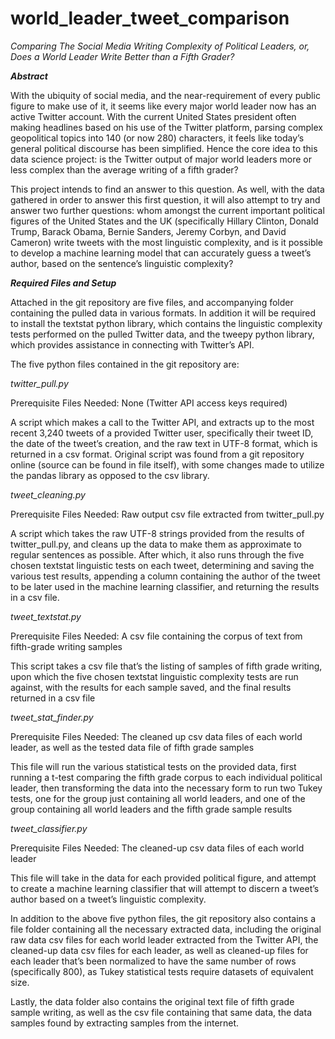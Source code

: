 # world_leader_tweet_comparison
*Comparing The Social Media Writing Complexity of Political Leaders, or, Does a World Leader Write Better than a Fifth Grader?*

***Abstract***

With the ubiquity of social media, and the near-requirement of every public figure to make use of it, it seems like every major world leader now has an active Twitter account. With the current United States president often making headlines based on his use of the Twitter platform, parsing complex geopolitical topics into 140 (or now 280) characters, it feels like today’s general political discourse has been simplified. Hence the core idea to this data science project: is the Twitter output of major world leaders more or less complex than the average writing of a fifth grader?

This project intends to find an answer to this question. As well, with the data gathered in order to answer this first question, it will also attempt to try and answer two further questions: whom amongst the current important political figures of the United States and the UK (specifically Hillary Clinton, Donald Trump, Barack Obama, Bernie Sanders, Jeremy Corbyn, and David Cameron)  write tweets with the most linguistic complexity, and is it possible to develop a machine learning model that can accurately guess a tweet’s author, based on the sentence’s linguistic complexity?


***Required Files and Setup***

Attached in the git repository are five files, and accompanying folder containing the pulled data in various formats. In addition it will be required to install the textstat python library, which contains the linguistic complexity tests performed on the pulled Twitter data, and the tweepy python library, which provides assistance in connecting with Twitter’s API. 

The five python files contained in the git repository are:

*twitter_pull.py*

Prerequisite Files Needed: None (Twitter API access keys required)

A script which makes a call to the Twitter API, and extracts up to the most recent 3,240 tweets of a provided Twitter user, specifically their tweet ID, the date of the tweet’s creation, and the raw text in UTF-8 format, which is returned in a csv format. Original script was found from a git repository online (source can be found in file itself), with some changes made to utilize the pandas library as opposed to the csv library. 

*tweet_cleaning.py*

Prerequisite Files Needed: Raw output csv file extracted from twitter_pull.py

A script which takes the raw UTF-8 strings provided from the results of twitter_pull.py, and cleans up the data to make them as approximate to regular sentences as possible. After which, it also runs through the five chosen textstat linguistic tests on each tweet, determining and saving the various test results, appending a column containing the author of the tweet to be later used in the machine learning classifier, and returning the results in a csv file.

*tweet_textstat.py*

Prerequisite Files Needed: A csv file containing the corpus of text from fifth-grade writing samples

This script takes a csv file that’s the listing of samples of fifth grade writing, upon which the five chosen textstat linguistic complexity tests are run against, with the results for each sample saved, and the final results returned in a csv file

*tweet_stat_finder.py*

Prerequisite Files Needed: The cleaned up csv data files of each world leader, as well as the tested data file of fifth grade samples

This file will run the various statistical tests on the provided data, first running a t-test comparing the fifth grade corpus to each individual political leader, then transforming the data into the necessary form to run two Tukey tests, one for the group just containing all world leaders, and one of the group containing all world leaders and the fifth grade sample results

*tweet_classifier.py*

Prerequisite Files Needed: The cleaned-up csv data files of each world leader

This file will take in the data for each provided political figure, and attempt to create a machine learning classifier that will attempt to discern a tweet’s author based on a tweet’s linguistic complexity.

In addition to the above five python files, the git repository also contains a file folder containing all the necessary extracted data, including the original raw data csv files for each world leader extracted from the Twitter API, the cleaned-up data csv files for each leader, as well as cleaned-up files for each leader that’s been normalized to have the same number of rows (specifically 800), as Tukey statistical tests require datasets of equivalent size. 

Lastly, the data folder also contains the original text file of fifth grade sample writing, as well as the csv file containing that same data, the data samples found by extracting samples from the internet.

